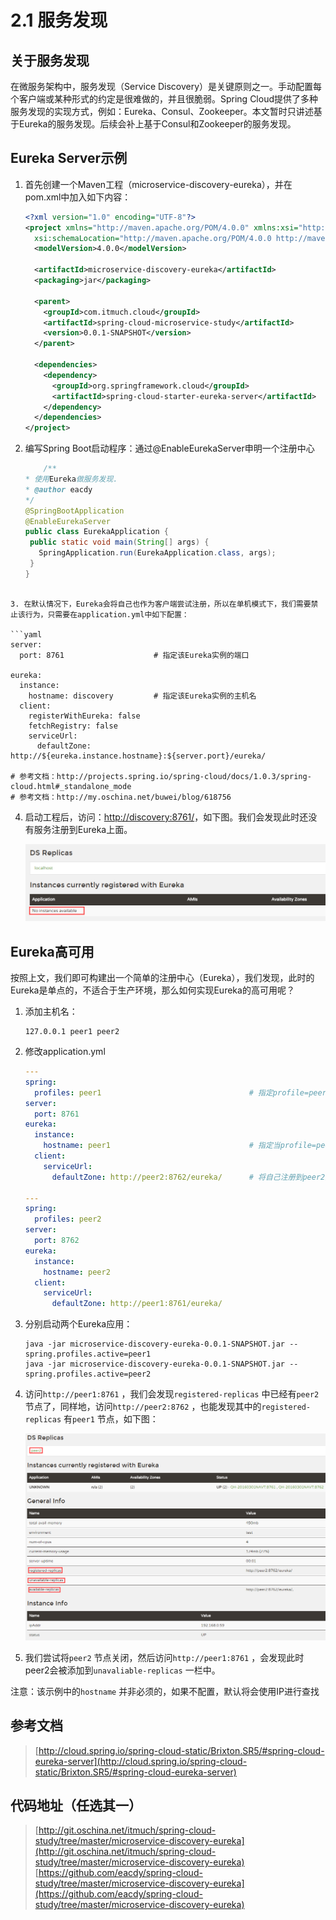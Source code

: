 # 2.1 服务发现

## 关于服务发现

在微服务架构中，服务发现（Service Discovery）是关键原则之一。手动配置每个客户端或某种形式的约定是很难做的，并且很脆弱。Spring Cloud提供了多种服务发现的实现方式，例如：Eureka、Consul、Zookeeper。本文暂时只讲述基于Eureka的服务发现。后续会补上基于Consul和Zookeeper的服务发现。




## Eureka Server示例

1.  首先创建一个Maven工程（microservice-discovery-eureka），并在pom.xml中加入如下内容：

    ```xml
    <?xml version="1.0" encoding="UTF-8"?>
    <project xmlns="http://maven.apache.org/POM/4.0.0" xmlns:xsi="http://www.w3.org/2001/XMLSchema-instance"
      xsi:schemaLocation="http://maven.apache.org/POM/4.0.0 http://maven.apache.org/xsd/maven-4.0.0.xsd">
      <modelVersion>4.0.0</modelVersion>

      <artifactId>microservice-discovery-eureka</artifactId>
      <packaging>jar</packaging>

      <parent>
        <groupId>com.itmuch.cloud</groupId>
        <artifactId>spring-cloud-microservice-study</artifactId>
        <version>0.0.1-SNAPSHOT</version>
      </parent>

      <dependencies>
        <dependency>
          <groupId>org.springframework.cloud</groupId>
          <artifactId>spring-cloud-starter-eureka-server</artifactId>
        </dependency>
      </dependencies>
    </project>
    ```

2.  编写Spring Boot启动程序：通过@EnableEurekaServer申明一个注册中心

    ```java
        /**
    * 使用Eureka做服务发现.
    * @author eacdy
    */
    @SpringBootApplication
    @EnableEurekaServer
    public class EurekaApplication {
     public static void main(String[] args) {
       SpringApplication.run(EurekaApplication.class, args);
     }
    }
    ```
   ```

3. 在默认情况下，Eureka会将自己也作为客户端尝试注册，所以在单机模式下，我们需要禁止该行为，只需要在application.yml中如下配置：

   ```yaml
   server:
     port: 8761                    # 指定该Eureka实例的端口

   eureka:
     instance:
       hostname: discovery         # 指定该Eureka实例的主机名
     client:
       registerWithEureka: false
       fetchRegistry: false
       serviceUrl:
         defaultZone: http://${eureka.instance.hostname}:${server.port}/eureka/

   # 参考文档：http://projects.spring.io/spring-cloud/docs/1.0.3/spring-cloud.html#_standalone_mode
   # 参考文档：http://my.oschina.net/buwei/blog/618756
   ```

4. 启动工程后，访问：[http://discovery:8761/](http://discovery:8761/)，如下图。我们会发现此时还没有服务注册到Eureka上面。

   ![Eureka启动界面](images/eureka-no-instances.png)





## Eureka高可用

按照上文，我们即可构建出一个简单的注册中心（Eureka），我们发现，此时的Eureka是单点的，不适合于生产环境，那么如何实现Eureka的高可用呢？

1. 添加主机名：

   ```shell
   127.0.0.1 peer1 peer2
   ```

2. 修改application.yml

   ```yaml
   ---
   spring:
     profiles: peer1                                 # 指定profile=peer1
   server:
     port: 8761
   eureka:
     instance:
       hostname: peer1                               # 指定当profile=peer1时，主机名
     client:
       serviceUrl:
         defaultZone: http://peer2:8762/eureka/      # 将自己注册到peer2这个Eureka上面去

   ---
   spring:
     profiles: peer2
   server:
     port: 8762
   eureka:
     instance:
       hostname: peer2
     client:
       serviceUrl:
         defaultZone: http://peer1:8761/eureka/
   ```

3. 分别启动两个Eureka应用：

   ```shell
   java -jar microservice-discovery-eureka-0.0.1-SNAPSHOT.jar --spring.profiles.active=peer1
   java -jar microservice-discovery-eureka-0.0.1-SNAPSHOT.jar --spring.profiles.active=peer2
   ```

4. 访问`http://peer1:8761` ，我们会发现`registered-replicas` 中已经有`peer2` 节点了，同样地，访问`http://peer2:8762` ，也能发现其中的`registered-replicas`  有`peer1` 节点，如下图：

   ![Eureka 高可用](images/eureka-2.png)

5. 我们尝试将`peer2` 节点关闭，然后访问`http://peer1:8761` ，会发现此时peer2会被添加到`unavaliable-replicas` 一栏中。


注意：该示例中的`hostname` 并非必须的，如果不配置，默认将会使用IP进行查找



## 参考文档

> [http://cloud.spring.io/spring-cloud-static/Brixton.SR5/#spring-cloud-eureka-server](http://cloud.spring.io/spring-cloud-static/Brixton.SR5/#spring-cloud-eureka-server)



## 代码地址（任选其一）

> [http://git.oschina.net/itmuch/spring-cloud-study/tree/master/microservice-discovery-eureka](http://git.oschina.net/itmuch/spring-cloud-study/tree/master/microservice-discovery-eureka)
> [https://github.com/eacdy/spring-cloud-study/tree/master/microservice-discovery-eureka](https://github.com/eacdy/spring-cloud-study/tree/master/microservice-discovery-eureka)

